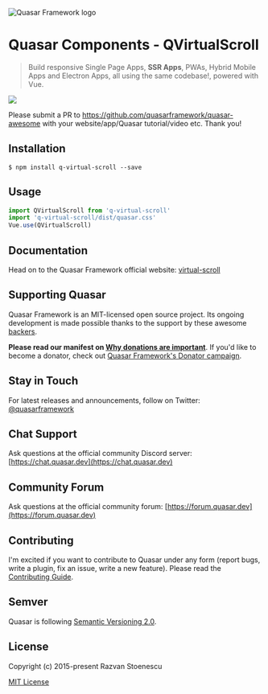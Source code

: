 ![Quasar Framework logo](https://cdn.quasar.dev/logo/svg/quasar-logo-full-inline.svg)

# Quasar Components - QVirtualScroll

> Build responsive Single Page Apps, **SSR Apps**, PWAs, Hybrid Mobile Apps and Electron Apps, all using the same codebase!, powered with Vue.

<img src="https://img.shields.io/npm/v/quasar.svg?label=quasar">

Please submit a PR to https://github.com/quasarframework/quasar-awesome with your website/app/Quasar tutorial/video etc. Thank you!

## Installation
`$ npm install q-virtual-scroll --save`

## Usage

```javascript
import QVirtualScroll from 'q-virtual-scroll'
import 'q-virtual-scroll/dist/quasar.css'
Vue.use(QVirtualScroll)
```

## Documentation

Head on to the Quasar Framework official website: [virtual-scroll](https://quasar.dev/vue-components/virtual-scroll)

## Supporting Quasar
Quasar Framework is an MIT-licensed open source project. Its ongoing development is made possible thanks to the support by these awesome [backers](https://github.com/rstoenescu/quasar-framework/blob/dev/backers.md).

**Please read our manifest on [Why donations are important](https://quasar.dev/why-donate)**. If you'd like to become a donator, check out [Quasar Framework's Donator campaign](https://donate.quasar.dev).

## Stay in Touch

For latest releases and announcements, follow on Twitter: [@quasarframework](https://twitter.com/quasarframework)

## Chat Support

Ask questions at the official community Discord server: [https://chat.quasar.dev](https://chat.quasar.dev)

## Community Forum

Ask questions at the official community forum: [https://forum.quasar.dev](https://forum.quasar.dev)

## Contributing

I'm excited if you want to contribute to Quasar under any form (report bugs, write a plugin, fix an issue, write a new feature). Please read the [Contributing Guide](../CONTRIBUTING.md).

## Semver
Quasar is following [Semantic Versioning 2.0](https://semver.org/).

## License

Copyright (c) 2015-present Razvan Stoenescu

[MIT License](http://en.wikipedia.org/wiki/MIT_License)
